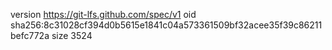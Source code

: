 version https://git-lfs.github.com/spec/v1
oid sha256:8c31028cf394d0b5615e1841c04a573361509bf32acee35f39c86211befc772a
size 3524
